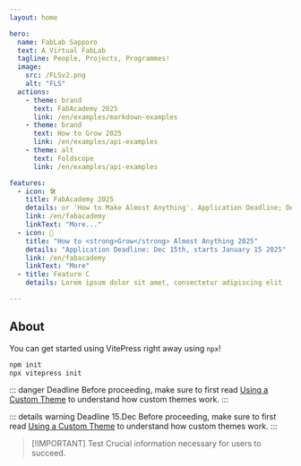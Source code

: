 ```yaml
---
layout: home

hero:
  name: FabLab Sapporo
  text: A Virtual FabLab
  tagline: People, Projects, Programmes!
  image:
    src: /FLSv2.png
    alt: "FLS"
  actions:
    - theme: brand
      text: FabAcademy 2025
      link: /en/examples/markdown-examples
    - theme: brand
      text: How to Grow 2025
      link: /en/examples/api-examples
    - theme: alt
      text: Foldscope
      link: /en/examples/api-examples

features:
  - icon: 🛠️
    title: FabAcademy 2025
    details: or 'How to Make Almost Anything'. Application Deadline; Dec 15th, starts January 15 2025
    link: /en/fabacademy
    linkText: "More..."
  - icon: 🧬
    title: "How to <strong>Grow</strong> Almost Anything 2025"
    details: "Application Deadline: Dec 15th, starts January 15 2025"
    link: /en/fabacademy
    linkText: "More"
  - title: Feature C
    details: Lorem ipsum dolor sit amet, consectetur adipiscing elit

---
```


## About

<Badge type="tip" text="^1.9.0" />
<Badge type="warning" text="beta" />
<Badge type="danger" text="Deadline: 15.12.2025" />

You can get started using VitePress right away using `npx`!

```sh
npm init
npx vitepress init
```

::: danger Deadline
Before proceeding, make sure to first read [Using a Custom Theme](./custom-theme) to understand how custom themes work.
:::

::: details warning Deadline 15.Dec
Before proceeding, make sure to first read [Using a Custom Theme](./custom-theme) to understand how custom themes work.
:::

> [!IMPORTANT] Test
> Crucial information necessary for users to succeed.
